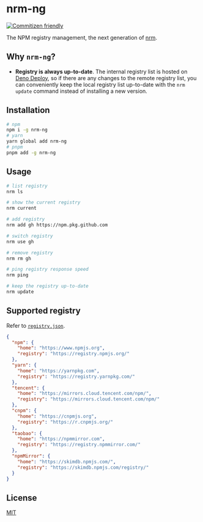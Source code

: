 # nrm-ng

[![Commitizen friendly](https://img.shields.io/badge/commitizen-friendly-brightgreen.svg)](http://commitizen.github.io/cz-cli/)

The NPM registry management, the next generation of [nrm](https://github.com/Pana/nrm).

## Why `nrm-ng`?

- **Registry is always up-to-date**. The internal registry list is hosted on [Deno Deploy](https://deno.com/deploy), so if there are any changes to the remote registry list, you can conveniently keep the local registry list up-to-date with the `nrm update` command instead of installing a new version.

## Installation

```bash
# npm
npm i -g nrm-ng
# yarn
yarn global add nrm-ng
# pnpm
pnpm add -g nrm-ng
```

## Usage

```bash
# list registry
nrm ls

# show the current registry
nrm current

# add registry
nrm add gh https://npm.pkg.github.com

# switch registry
nrm use gh

# remove registry
nrm rm gh

# ping registry response speed
nrm ping

# keep the registry up-to-date
nrm update
```

## Supported registry

Refer to [`registry.json`](./registry.json).

```json
{
  "npm": {
    "home": "https://www.npmjs.org",
    "registry": "https://registry.npmjs.org/"
  },
  "yarn": {
    "home": "https://yarnpkg.com",
    "registry": "https://registry.yarnpkg.com/"
  },
  "tencent": {
    "home": "https://mirrors.cloud.tencent.com/npm/",
    "registry": "https://mirrors.cloud.tencent.com/npm/"
  },
  "cnpm": {
    "home": "https://cnpmjs.org",
    "registry": "https://r.cnpmjs.org/"
  },
  "taobao": {
    "home": "https://npmmirror.com",
    "registry": "https://registry.npmmirror.com/"
  },
  "npmMirror": {
    "home": "https://skimdb.npmjs.com/",
    "registry": "https://skimdb.npmjs.com/registry/"
  }
}
```

<!-- 

TODO

- Compatible with `nrm`
- Add `nrm migrate` command for `nrm` user
- Loading when ping registry

-->

## License

[MIT](LICENSE)
